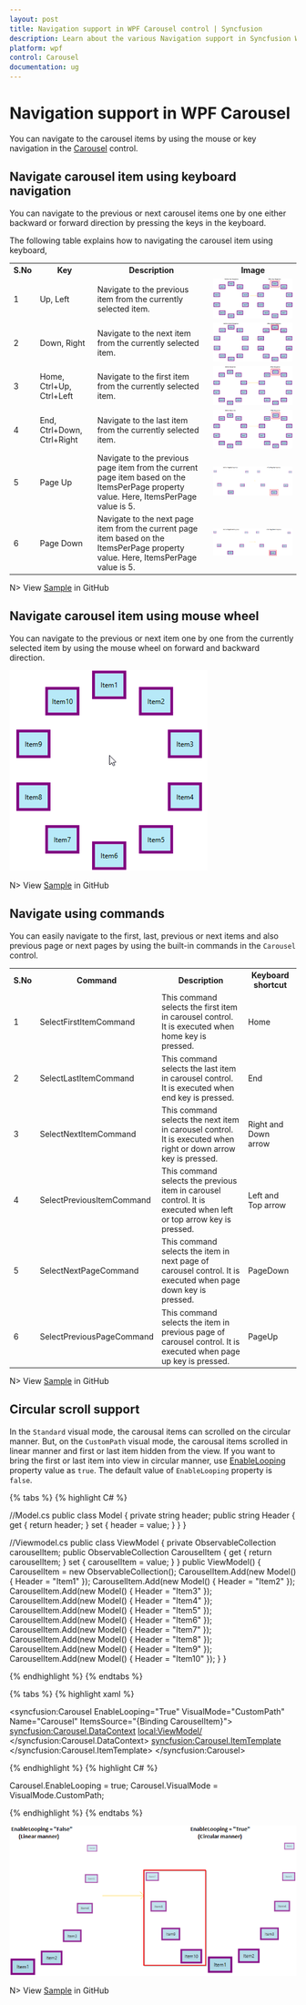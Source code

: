```yaml
---
layout: post
title: Navigation support in WPF Carousel control | Syncfusion
description: Learn about the various Navigation support in Syncfusion WPF Carousel control and more feature details.
platform: wpf
control: Carousel 
documentation: ug
---
```


# Navigation support in WPF Carousel

You can navigate to the carousel items by using the mouse or key navigation in the [Carousel](https://help.syncfusion.com/cr/wpf/Syncfusion.Shared.Wpf~Syncfusion.Windows.Shared.Carousel.html) control. 

## Navigate carousel item using keyboard navigation

You can navigate to the previous or next carousel items one by one either backward or forward direction by pressing the keys in the keyboard.

The following table explains how to navigating the carousel item using keyboard,

<table>
<tr>
<th> S.No </th>
<th> Key </th>
<th> Description </th>
<th> Image </th>
</tr>
<tr>
<td>1</td>
<td>Up, Left</td>
<td>Navigate to the previous item from the currently selected item.</td>
<td>
<img src="Scrolling_images/Up.png" alt="Navigate to the next item from the currently selected item"/></td>
</tr>
<tr>
<td>2</td>
<td>Down, Right</td>
<td>Navigate to the next item from the currently selected item.</td>
<td>
<img src="Scrolling_images/Down.png" alt="Navigate to the previous item from the currently selected item"/></td>
</tr>
<tr>
<td>3</td>
<td>Home, Ctrl+Up, Ctrl+Left</td>
<td>Navigate to the first item from the currently selected item.</td>
<td>
<img src="Scrolling_images/Home.png" alt="Navigate to the first item from the currently selected item"/></td>
</tr>
<tr>
<td>4</td>
<td>End, Ctrl+Down, Ctrl+Right</td>
<td>Navigate to the last item from the currently selected item.</td>
<td>
<img src="Scrolling_images/End.png" alt="Navigate to the last item from the currently selected item"/></td>
</tr>
<tr>
<td>5</td>
<td>Page Up</td>
<td>Navigate to the previous page item from the current page item based on the ItemsPerPage property value. Here, ItemsPerPage value is 5.</td>
<td>
<img src="Scrolling_images/PageUp.png" alt="Navigate to the previous page item from the current page item"/></td>
</tr>
<tr>
<td>6</td>
<td>Page Down</td>
<td>Navigate to the next page item from the current page item based on the ItemsPerPage property value. Here, ItemsPerPage value is 5.</td>
<td>
<img src="Scrolling_images/PageDown.png" alt="Navigate to the next page item from the current page item"/></td>
</tr>
</table>

N> View [Sample](https://github.com/SyncfusionExamples/syncfusion-wpf-carousel-examples/tree/master/Samples/Carousel-Scrolling) in GitHub

## Navigate carousel item using mouse wheel

You can navigate to the previous or next item one by one from the currently selected item by using the mouse wheel on forward and backward direction.

![Navigate carousel item using mouse wheel](Scrolling_images/Mousewheel.gif)

N> View [Sample](https://github.com/SyncfusionExamples/syncfusion-wpf-carousel-examples/tree/master/Samples/Carousel-Scrolling) in GitHub

## Navigate using commands

You can easily navigate to the first, last, previous or next items and also previous page or next pages by using the built-in commands in the `Carousel` control.

<table>
<tr>
<th> S.No </th>
<th> Command </th>
<th> Description </th>
<th> Keyboard shortcut </th>
</tr>
<tr>
<td>1</td>
<td>SelectFirstItemCommand</td>
<td>This command selects the first item in carousel control. It is executed when home key is pressed.</td>
<td>Home</td>
</tr>
<tr>
<td>2</td>
<td>SelectLastItemCommand</td>
<td>This command selects the last item in carousel control. It is executed when end key is pressed.</td>
<td>End</td>
</tr>
<tr>
<td>3</td>
<td>SelectNextItemCommand</td>
<td>This command selects the next item in carousel control. It is executed when right or down arrow key is pressed.</td>
<td>Right and Down arrow</td>
</tr>
<tr>
<td>4</td>
<td>SelectPreviousItemCommand</td>
<td>This command selects the previous item in carousel control. It is executed when left or top arrow key is pressed.</td>
<td>Left and Top arrow</td>
</tr>
<tr>
<td>5</td>
<td>SelectNextPageCommand</td>
<td>This command selects the item in next page of carousel control. It is executed when page down key is pressed.</td>
<td>PageDown</td>
</tr>
<tr>
<td>6</td>
<td>SelectPreviousPageCommand</td>
<td>This command selects the item in previous page of carousel control. It is executed when page up key is pressed.</td>
<td>PageUp</td>
</tr>
</table>

N> View [Sample](https://github.com/SyncfusionExamples/syncfusion-wpf-carousel-examples/tree/master/Samples/Carousel-Scrolling) in GitHub

## Circular scroll support

In the `Standard` visual mode, the carousal items can scrolled on the circular manner. But, on the `CustomPath` visual mode, the carousal items scrolled in linear manner and first or last item hidden from the view. If you want to bring the first or last item into view in circular manner, use [EnableLooping](https://help.syncfusion.com/cr/cref_files/wpf/Syncfusion.Shared.Wpf~Syncfusion.Windows.Shared.Carousel~EnableLooping.html) property value as `true`. The default value of `EnableLooping` property is `false`.

{% tabs %}
{% highlight C# %}

//Model.cs
public class Model {
    private string header;
    public string Header {
        get { return header; }
        set { header = value; }
    }
}

//Viewmodel.cs
public class ViewModel {
    private ObservableCollection<Model> carouselItem;
    public ObservableCollection<Model> CarouselItem {
        get { return carouselItem; }
        set { carouselItem = value; }
    }
    public ViewModel() {
        CarouselItem = new ObservableCollection<Model>();
        CarouselItem.Add(new Model() { Header = "Item1" });
        CarouselItem.Add(new Model() { Header = "Item2" });
        CarouselItem.Add(new Model() { Header = "Item3" });
        CarouselItem.Add(new Model() { Header = "Item4" });
        CarouselItem.Add(new Model() { Header = "Item5" });
        CarouselItem.Add(new Model() { Header = "Item6" });
        CarouselItem.Add(new Model() { Header = "Item7" });
        CarouselItem.Add(new Model() { Header = "Item8" });
        CarouselItem.Add(new Model() { Header = "Item9" });
        CarouselItem.Add(new Model() { Header = "Item10" });
    }
}

{% endhighlight %}
{% endtabs %}

{% tabs %}
{% highlight xaml %}

<syncfusion:Carousel EnableLooping="True"
                     VisualMode="CustomPath"
                     Name="Carousel"
                     ItemsSource="{Binding CarouselItem}">
    <syncfusion:Carousel.DataContext>
        <local:ViewModel/>
    </syncfusion:Carousel.DataContext>
    <syncfusion:Carousel.ItemTemplate>
        <DataTemplate>
            <Border Height="40"
                    Width="60"
                    BorderBrush="Purple"
                    BorderThickness="5"
                    Background="LightBlue">
                <TextBlock Text="{Binding Header}" 
                           HorizontalAlignment="Center"
                           VerticalAlignment="Center"/>
            </Border>
        </DataTemplate>
    </syncfusion:Carousel.ItemTemplate>
</syncfusion:Carousel>

{% endhighlight %}
{% highlight C# %}

Carousel.EnableLooping = true;
Carousel.VisualMode = VisualMode.CustomPath;

{% endhighlight %}
{% endtabs %}

![Circular scroll carousel item](Scrolling_images/EnableLooping.png)

N> View [Sample](https://github.com/SyncfusionExamples/syncfusion-wpf-carousel-examples/tree/master/Samples/Carousel-Scrolling) in GitHub


